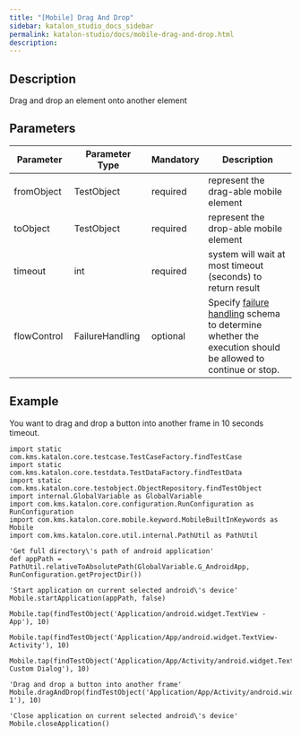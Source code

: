 ```yaml
---
title: "[Mobile] Drag And Drop" 
sidebar: katalon_studio_docs_sidebar
permalink: katalon-studio/docs/mobile-drag-and-drop.html 
description: 
---
```

Description
-----------

Drag and drop an element onto another element

Parameters  
------------

<table class="" style="table-layout: fixed;"><thead><tr><th class="" style="">Parameter</th><th class="" style="">Parameter Type</th><th class="" style="">Mandatory</th><th class="" style="">Description</th></tr></thead><tbody class="" style=""><tr class="" style=""><td class="" colspan="1" style=""><span style="" class="">fromObject&nbsp;</span></td><td class="" colspan="1" style=""><span style="" class="">TestObject&nbsp;</span></td><td class="" colspan="1" style=""><span style="" class="">required</span></td><td class="" colspan="1" style="">represent the drag-able mobile element</td></tr><tr class="" style=""><td class="" style=""><span style="" class="">toObject&nbsp;</span></td><td class="" style=""><span style="" class="">TestObject</span></td><td class="" style=""><span style="" class="">required</span></td><td class="" style="">represent the drop-able mobile element</td></tr><tr class="" style=""><td class="" style=""><span style="" class="">timeout&nbsp;</span></td><td class="" style=""><span style="" class="">int</span></td><td class="" style=""><span style="" class="">required</span></td><td class="" style="">system will wait at most timeout (seconds) to return result</td></tr><tr class="" style=""><td class="" style=""><span style="" class="">flowControl&nbsp;</span></td><td class="" style=""><span style="" class="">FailureHandling&nbsp;</span></td><td class="" style=""><span style="" class="">optional</span></td><td class="" style=""><span style="" class="">Spec</span><span class="" style="">ify </span><a href="https://docs.katalon.com/x/qAAM" rel="nofollow" class="" style="">failure handling</a><span class="" style=""> schema to determine whether the execution should be allowed to continue or stop.</span></td></tr></tbody></table>

Example
-------

You want to drag and drop a button into another frame in 10 seconds timeout.

```
import static com.kms.katalon.core.testcase.TestCaseFactory.findTestCase
import static com.kms.katalon.core.testdata.TestDataFactory.findTestData
import static com.kms.katalon.core.testobject.ObjectRepository.findTestObject
import internal.GlobalVariable as GlobalVariable
import com.kms.katalon.core.configuration.RunConfiguration as RunConfiguration
import com.kms.katalon.core.mobile.keyword.MobileBuiltInKeywords as Mobile
import com.kms.katalon.core.util.internal.PathUtil as PathUtil

'Get full directory\'s path of android application'
def appPath = PathUtil.relativeToAbsolutePath(GlobalVariable.G_AndroidApp, RunConfiguration.getProjectDir())

'Start application on current selected android\'s device'
Mobile.startApplication(appPath, false)

Mobile.tap(findTestObject('Application/android.widget.TextView - App'), 10)

Mobile.tap(findTestObject('Application/App/android.widget.TextView-Activity'), 10)

Mobile.tap(findTestObject('Application/App/Activity/android.widget.TextView-Custom Dialog'), 10)

'Drag and drop a button into another frame'
Mobile.dragAndDrop(findTestObject('Application/App/Activity/android.widget.Button'),findTestObject('Application/App/Activity/android.widget.Frame 1'), 10)

'Close application on current selected android\'s device'
Mobile.closeApplication()
```